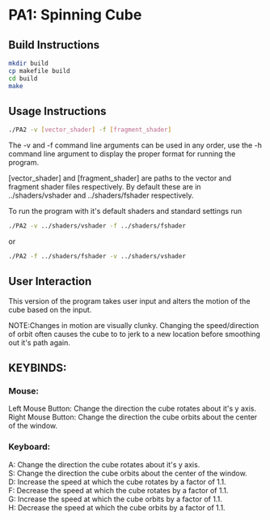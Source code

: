# PA1: Spinning Cube

## Build Instructions

```bash
mkdir build
cp makefile build
cd build
make
```

## Usage Instructions
```bash
./PA2 -v [vector_shader] -f [fragment_shader]
```

The -v and -f command line arguments can be used in any order, use the -h command line argument to display the proper format for running the program.

[vector_shader] and [fragment_shader] are paths to the vector and fragment shader files respectively. By default these are in ../shaders/vshader and ../shaders/fshader respectively.

To run the program with it's default shaders and standard settings run
```bash
./PA2 -v ../shaders/vshader -f ../shaders/fshader
```
or
```bash
./PA2 -f ../shaders/fshader -v ../shaders/vshader
```

## User Interaction
This version of the program takes user input and alters the motion of the cube based on the input.

NOTE:Changes in motion are visually clunky.  Changing the speed/direction of orbit often causes the cube to to jerk to a new location before smoothing out it's path again.

## KEYBINDS:

### Mouse:
Left Mouse Button: Change the direction the cube rotates about it's y axis.  
Right Mouse Button: Change the direction the cube orbits about the center of the window.  

### Keyboard:
A: Change the direction the cube rotates about it's y axis.  
S: Change the direction the cube orbits about the center of the window.  
D: Increase the speed at which the cube rotates by a factor of 1.1.  
F: Decrease the speed at which the cube rotates by a factor of 1.1.  
G: Increase the speed at which the cube orbits by a factor of 1.1.  
H: Decrease the speed at which the cube orbits by a factor of 1.1.  

